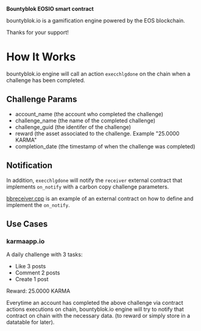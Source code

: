 **Bountyblok EOSIO smart contract**

bountyblok.io is a gamification engine powered by the EOS blockchain.

Thanks for your support! 

# How It Works

bountyblok.io engine will call an action `execchlgdone` on the chain when a challenge has been completed.

## Challenge Params

- account_name (the account who completed the challenge)
- challenge_name (the name of the completed challenge)
- challenge_guid (the identifer of the challenge)
- reward (the asset associated to the challenge. Example "25.0000 KARMA"
- completion_date (the timestamp of when the challenge was completed)

## Notification

In addition, `execchlgdone` will notify the `receiver` external contract that implements `on_notify` with a carbon copy challenge parameters.

[bbreceiver.cpp](https://github.com/bountyblok/bountyblok-eos-contract/blob/master/bbreceiver.cpp) is an example of an external contract on how to define and implement the `on_notify`.

## Use Cases

### karmaapp.io

A daily challenge with 3 tasks:

- Like 3 posts
- Comment 2 posts
- Create 1 post

Reward: 25.0000 KARMA

Everytime an account has completed the above challenge via contract actions executions on chain, bountyblok.io engine will try to notify that contract on chain with the necessary data. (to reward or simply store in a datatable for later).



